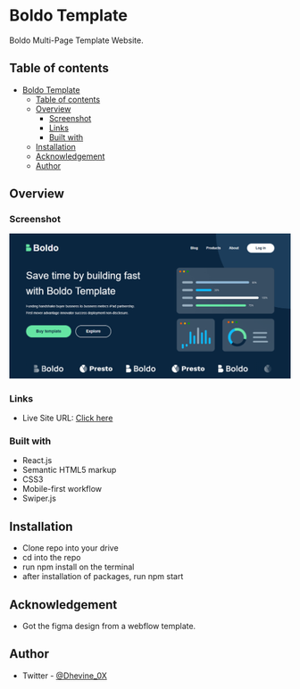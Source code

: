# Boldo Template

Boldo Multi-Page Template Website.

## Table of contents

- [Boldo Template](#boldo-template)
  - [Table of contents](#table-of-contents)
  - [Overview](#overview)
    - [Screenshot](#screenshot)
    - [Links](#links)
    - [Built with](#built-with)
  - [Installation](#installation)
  - [Acknowledgement](#acknowledgement)
  - [Author](#author)

## Overview

### Screenshot

![screenshot](./src/assets/Landing-Page.png)

### Links

- Live Site URL: [Click here]()

### Built with

- React.js
- Semantic HTML5 markup
- CSS3
- Mobile-first workflow
- Swiper.js


## Installation

- Clone repo into your drive
- cd into the repo
- run npm install on the terminal
- after installation of packages, run npm start

## Acknowledgement
- Got the figma design from a webflow template.

## Author

- Twitter - [@Dhevine_0X](https://www.twitter.com/Dhevine_0X)
